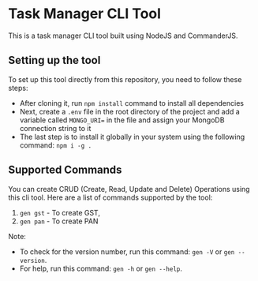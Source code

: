 # Task Manager CLI Tool
This is a task manager CLI tool built using NodeJS and CommanderJS.

## Setting up the tool
To set up this tool directly from this repository, you need to follow these steps:
- After cloning it, run `npm install` command to install all dependencies
- Next, create a `.env` file in the root directory of the project and add a variable called `MONGO_URI=` in the file and assign your MongoDB connection string to it
- The last step is to install it globally in your system using the following command: `npm i -g .`

## Supported Commands
You can create CRUD (Create, Read, Update and Delete) Operations using this cli tool. Here are a list of commands supported by the tool:
1. `gen gst` - To create GST,
2. `gen pan` - To create PAN


Note:
- To check for the version number, run this command: `gen -V` or `gen --version`.
- For help, run this command: `gen -h` or `gen --help`.
